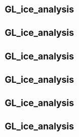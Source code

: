 # GL_ice_analysis
# GL_ice_analysis
# GL_ice_analysis
# GL_ice_analysis
# GL_ice_analysis
# GL_ice_analysis
